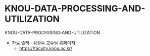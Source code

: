 # KNOU-DATA-PROCESSING-AND-UTILIZATION
KNOU-DATA-PROCESSING-AND-UTILIZATION

* 자료 출저 : 김성수 교수님 홈페이지
  * https://faculty.knou.ac.kr/